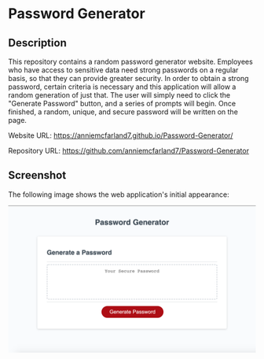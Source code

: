 # Password Generator

## Description 

This repository contains a random password generator website. Employees who have access to sensitive data need strong passwords on a regular basis, so that they can provide greater security. In order to obtain a strong password, certain criteria is necessary and this application will allow a random generation of just that. The user will simply need to click the "Generate Password" button, and a series of prompts will begin. Once finished, a random, unique, and secure password will be written on the page.

Website URL: https://anniemcfarland7.github.io/Password-Generator/

Repository URL: https://github.com/anniemcfarland7/Password-Generator

## Screenshot 

The following image shows the web application's initial appearance:

![Web Screenshot](./Assets/screenshot.png)

